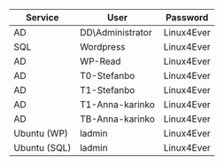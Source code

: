 |Service|User|Password|
|---|---|---|
|AD|DD\Administrator|Linux4Ever
|SQL|Wordpress|Linux4Ever|
|AD|WP-Read|Linux4Ever|
|AD|T0-Stefanbo|Linux4Ever|
|AD|T1-Stefanbo|Linux4Ever|
|AD|T1-Anna-karinko|Linux4Ever|
|AD|TB-Anna-karinko|Linux4Ever|
|Ubuntu (WP)|ladmin|Linux4Ever|
|Ubuntu (SQL)|ladmin|Linux4Ever|